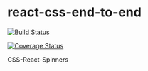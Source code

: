 # react-css-end-to-end
[![Build Status](https://travis-ci.com/kfolitse/react-css-end-to-end.svg?branch=master)](https://travis-ci.com/kfolitse/react-css-end-to-end)

[![Coverage Status](https://coveralls.io/repos/github/kfolitse/react-css-end-to-end/badge.svg?branch=master)](https://coveralls.io/github/kfolitse/react-css-end-to-end?branch=master)


CSS-React-Spinners

